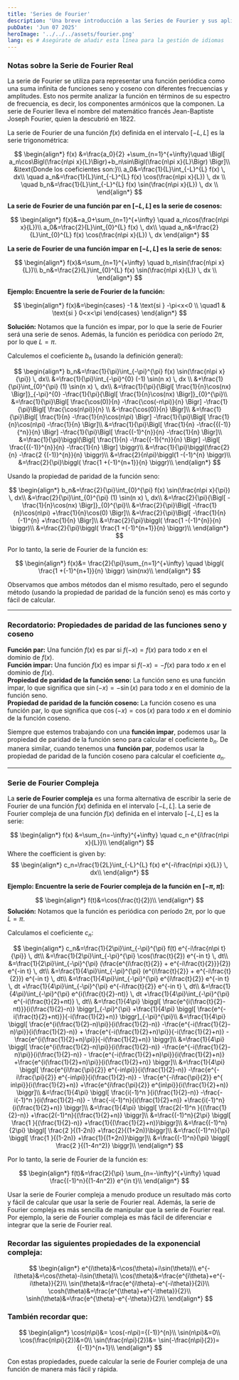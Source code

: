 ```yaml
---
title: 'Series de Fourier'
description: 'Una breve introducción a las Series de Fourier y sus aplicaciones en el procesamiento de señales.'
pubDate: 'Jun 07 2025'
heroImage: '../../../assets/fourier.png'
lang: es # Asegúrate de añadir esta línea para la gestión de idiomas
---
```


### Notas sobre la Serie de Fourier Real

La serie de Fourier se utiliza para representar una función periódica como una suma infinita de funciones seno y coseno con diferentes frecuencias y amplitudes. Esto nos permite analizar la función en términos de su espectro de frecuencia, es decir, los componentes armónicos que la componen. La serie de Fourier lleva el nombre del matemático francés Jean-Baptiste Joseph Fourier, quien la descubrió en 1822.

La serie de Fourier de una función $f(x)$ definida en el intervalo $[-L, L]$ es la serie trigonométrica:

$$
\begin{align*}
f(x) &=\frac{a_0}{2} +\sum_{n=1}^{+\infty}\quad \Bigl[ a_n\cos\Bigl(\frac{n\pi x}{L}\Bigr)+b_n\sin\Bigl(\frac{n\pi x}{L}\Bigr) \Bigr]\\
&\text{Donde los coeficientes son:}\\
a_0&=\frac{1}{L}\int_{-L}^{L} f(x) \, dx\\ \quad a_n&=\frac{1}{L}\int_{-L}^{L} f(x) \cos(\frac{n\pi x}{L}) \, dx
\\ \quad b_n&=\frac{1}{L}\int_{-L}^{L} f(x) \sin(\frac{n\pi x}{L}) \, dx \\
\end{align*}
$$

**La serie de Fourier de una función par en $[-L, L]$ es la serie de cosenos:**

$$
\begin{align*}
f(x)&=a_0+\sum_{n=1}^{+\infty} \quad a_n\cos(\frac{n\pi x}{L})\\
a_0&=\frac{2}{L}\int_{0}^{L} f(x) \, dx\\ \quad a_n&=\frac{2}{L}\int_{0}^{L} f(x) \cos(\frac{n\pi x}{L}) \, dx
\end{align*}
$$

**La serie de Fourier de una función impar en $[-L, L]$ es la serie de senos:**


$$
\begin{align*}
f(x)&=\sum_{n=1}^{+\infty} \quad b_n\sin(\frac{n\pi x}{L})\\
b_n&=\frac{2}{L}\int_{0}^{L} f(x) \sin(\frac{n\pi x}{L}) \, dx \\
\end{align*}
$$

**Ejemplo: Encuentre la serie de Fourier de la función:**


$$
\begin{align*}
f(x)&=\begin{cases} -1 & \text{si } -\pi<x<0 \\ \quad1 & \text{si } 0<x<\pi \end{cases}
\end{align*}
$$

**Solución:** Notamos que la función es impar, por lo que la serie de Fourier será una serie de senos. Además, la función es periódica con período $2\pi$, por lo que $L=\pi$.

Calculemos el coeficiente $b_n$ (usando la definición general):

$$
\begin{align*}
b_n&=\frac{1}{\pi}\int_{-\pi}^{\pi} f(x) \sin(\frac{n\pi x}{\pi}) \, dx\\
&=\frac{1}{\pi}\int_{-\pi}^{0} (-1) \sin(n x) \, dx \\
&+\frac{1}{\pi}\int_{0}^{\pi} (1) \sin(n x) \, dx\\
&=\frac{1}{\pi}{\Bigl[ \frac{1}{n}\cos(nx) \Bigr]}_{-\pi}^{0} -\frac{1}{\pi}{\Bigl[ \frac{1}{n}\cos(nx) \Bigr]}_{0}^{\pi}\\
&=\frac{1}{\pi}\Bigl[ \frac{\cos(0)}{n} -\frac{\cos(-n\pi)}{n} \Bigr] -\frac{1}{\pi}\Bigl[ \frac{\cos(n\pi)}{n} \\
&-\frac{\cos(0)}{n} \Bigr]\\
&=\frac{1}{\pi}\Bigl[ \frac{1}{n} -\frac{1}{n}\cos(n\pi) \Bigr] -\frac{1}{\pi}\Bigl[ \frac{1}{n}\cos(n\pi) -\frac{1}{n} \Bigr]\\
&=\frac{1}{\pi}\Bigl[ \frac{1}{n} -\frac{{(-1)}{^n}}{n} \Bigr] -\frac{1}{\pi}\Bigl[ \frac{(-1)^{n}}{n} -\frac{1}{n} \Bigr]\\
&=\frac{1}{\pi}\biggl(\Bigl[ \frac{1}{n} -\frac{(-1){^n}}{n} \Bigr] -\Bigl[ \frac{{(-1)}^{n}}{n} -\frac{1}{n} \Bigr] \biggr)\\
&=\frac{1}{\pi}\biggl(\frac{2}{n} -\frac{2 {(-1)}^{n}}{n} \biggr)\\
&=\frac{2}{n\pi}\biggl(1 -(-1)^{n} \biggr)\\
&=\frac{2}{\pi}\biggl( \frac{1 +(-1)^{n+1}}{n} \biggr)\\
\end{align*}
$$

Usando la propiedad de paridad de la función seno:

$$
\begin{align*}
b_n&=\frac{2}{\pi}\int_{0}^{\pi} f(x) \sin(\frac{n\pi x}{\pi}) \, dx\\
&=\frac{2}{\pi}\int_{0}^{\pi} (1) \sin(n x) \, dx\\
&=\frac{2}{\pi}{\Bigl[ -\frac{1}{n}\cos(nx) \Bigr]}_{0}^{\pi}\\
&=\frac{2}{\pi}\Bigl[ -\frac{1}{n}\cos(n\pi) +\frac{1}{n}\cos(0) \Bigr]\\
&=\frac{2}{\pi}\Bigl[ -\frac{1}{n}(-1)^{n} +\frac{1}{n} \Bigr]\\
&=\frac{2}{\pi}\biggl( \frac{1 -(-1)^{n}}{n} \biggr)\\
&=\frac{2}{\pi}\biggl( \frac{1 +(-1)^{n+1}}{n} \biggr)\\
\end{align*}
$$

Por lo tanto, la serie de Fourier de la función es:

$$
\begin{align*}
f(x)&= \frac{2}{\pi}\sum_{n=1}^{+\infty} \quad \biggl( \frac{1 +(-1)^{n+1}}{n} \biggr) \sin(nx)\\
\end{align*}
$$

Observamos que ambos métodos dan el mismo resultado, pero el segundo método (usando la propiedad de paridad de la función seno) es más corto y fácil de calcular.

---

### Recordatorio: Propiedades de paridad de las funciones seno y coseno
**Función par:** Una función $f(x)$ es par si $f(-x)=f(x)$ para todo $x$ en el dominio de $f(x)$.<br>
**Función impar:** Una función $f(x)$ es impar si $f(-x)=-f(x)$ para todo $x$ en el dominio de $f(x)$.<br>
**Propiedad de paridad de la función seno:** La función seno es una función impar, lo que significa que $\sin(-x)=-\sin(x)$ para todo $x$ en el dominio de la función seno.<br>
**Propiedad de paridad de la función coseno:** La función coseno es una función par, lo que significa que $\cos(-x)=\cos(x)$ para todo $x$ en el dominio de la función coseno.<br>

Siempre que estemos trabajando con una **función impar**, podemos usar la propiedad de paridad de la función seno para calcular el coeficiente $b_n$. De manera similar, cuando tenemos una **función par**, podemos usar la propiedad de paridad de la función coseno para calcular el coeficiente $a_n$.

---
### Serie de Fourier Compleja
La **serie de Fourier compleja** es una forma alternativa de escribir la serie de Fourier de una función $f(x)$ definida en el intervalo $[-L,L]$. La serie de Fourier compleja de una función $f(x)$ definida en el intervalo $[-L,L]$ es la serie:

$$
\begin{align*}
f(x) &=\sum_{n=-\infty}^{+\infty} \quad c_n e^{i\frac{n\pi x}{L}}\\
\end{align*}
$$
Where the coefficient is given by:
$$
\begin{align*}
c_n=\frac{1}{2L}\int_{-L}^{L} f(x) e^{-i\frac{n\pi x}{L}} \, dx\\
\end{align*}
$$

**Ejemplo: Encuentre la serie de Fourier compleja de la función en $[-\pi, \pi]$:**

$$
\begin{align*}
f(t)&=\cos(\frac{t}{2})\\
\end{align*}
$$
**Solución:**
Notamos que la función es periódica con período $2\pi$, por lo que $L=\pi$. <br>

Calculamos el coeficiente $c_n$:

$$
\begin{align*}
c_n&=\frac{1}{2\pi}\int_{-\pi}^{\pi} f(t) e^{-i\frac{n\pi t}{\pi}} \, dt\\
&=\frac{1}{2\pi}\int_{-\pi}^{\pi} \cos(\frac{t}{2}) e^{-in t} \, dt\\
&=\frac{1}{2\pi}\int_{-\pi}^{\pi} (\frac{e^{i\frac{t}{2}} + e^{-i\frac{t}{2}}}{2}) e^{-in t} \, dt\\
&=\frac{1}{4\pi}\int_{-\pi}^{\pi} (e^{i\frac{t}{2}} + e^{-i\frac{t}{2}}) e^{-in t} \, dt\\
&=\frac{1}{4\pi}\int_{-\pi}^{\pi} e^{i\frac{t}{2}} e^{-in t} \, dt +\frac{1}{4\pi}\int_{-\pi}^{\pi} e^{-i\frac{t}{2}} e^{-in t} \, dt\\
&=\frac{1}{4\pi}\int_{-\pi}^{\pi} e^{i(\frac{t}{2}-nt)} \, dt +\frac{1}{4\pi}\int_{-\pi}^{\pi} e^{-i(\frac{t}{2}+nt)} \, dt\\
&=\frac{1}{4\pi} \biggl[ \frac{e^{i(\frac{t}{2}-nt)}}{i(\frac{1}{2}-n)} \biggr]_{-\pi}^{\pi} +\frac{1}{4\pi} \biggl[ \frac{e^{-i(\frac{t}{2}+nt)}}{-i(\frac{1}{2}+n)} \biggr]_{-\pi}^{\pi}\\
&=\frac{1}{4\pi} \biggl[ \frac{e^{i(\frac{1}{2}-n)\pi}}{i(\frac{1}{2}-n)} -\frac{e^{-i(\frac{1}{2}-n)\pi}}{i(\frac{1}{2}-n)} + \frac{e^{-i(\frac{1}{2}+n)\pi}}{-i(\frac{1}{2}+n)} -\frac{e^{i(\frac{1}{2}+n)\pi}}{-i(\frac{1}{2}+n)} \biggr]\\
&=\frac{1}{4\pi} \biggl[ \frac{e^{i(\frac{1}{2}-n)\pi}}{i(\frac{1}{2}-n)} -\frac{e^{-i(\frac{1}{2}-n)\pi}}{i(\frac{1}{2}-n)} - \frac{e^{-i(\frac{1}{2}+n)\pi}}{i(\frac{1}{2}+n)} +\frac{e^{i(\frac{1}{2}+n)\pi}}{i(\frac{1}{2}+n)} \biggr]\\
&=\frac{1}{4\pi} \biggl[ \frac{e^{i\frac{\pi}{2}} e^{-in\pi}}{i(\frac{1}{2}-n)} -\frac{e^{-i\frac{\pi}{2}} e^{-in\pi}}{i(\frac{1}{2}-n)} - \frac{e^{-i\frac{\pi}{2}} e^{ in\pi}}{i(\frac{1}{2}+n)} +\frac{e^{i\frac{\pi}{2}} e^{in\pi}}{i(\frac{1}{2}+n)} \biggr]\\
&=\frac{1}{4\pi} \biggl[ \frac{i(-1)^n }{i(\frac{1}{2}-n)} -\frac{-i(-1)^n }{i(\frac{1}{2}-n)} - \frac{-i(-1)^n}{i(\frac{1}{2}+n)} +\frac{i(-1)^n}{i(\frac{1}{2}+n)} \biggr]\\
&=\frac{1}{4\pi} \biggl[ \frac{2(-1)^n }{(\frac{1}{2}-n)} +\frac{2(-1)^n}{(\frac{1}{2}+n)} \biggr]\\
&=\frac{(-1)^n}{2\pi} \biggl[ \frac{1 }{(\frac{1}{2}-n)} +\frac{1}{(\frac{1}{2}+n)}\biggr]\\
&=\frac{(-1)^n}{2\pi} \biggl[ \frac{2 }{(1-2n)} +\frac{2}{(1+2n)}\biggr]\\
&=\frac{(-1)^n}{\pi} \biggl[ \frac{1 }{(1-2n)} +\frac{1}{(1+2n)}\biggr]\\
&=\frac{(-1)^n}{\pi} \biggl[ \frac{2 }{(1-4n^2)} \biggr]\\
\end{align*}
$$

Por lo tanto, la serie de Fourier de la función es:

$$
\begin{align*}
f(t)&=\frac{2}{\pi} \sum_{n=-\infty}^{+\infty} \quad \frac{(-1)^n}{(1-4n^2)} e^{in t}\\
\end{align*}
$$

Usar la serie de Fourier compleja a menudo produce un resultado más corto y fácil de calcular que usar la serie de Fourier real. Además, la serie de Fourier compleja es más sencilla de manipular que la serie de Fourier real. Por ejemplo, la serie de Fourier compleja es más fácil de diferenciar e integrar que la serie de Fourier real.

### Recordar las siguientes propiedades de la exponencial compleja:
$$
\begin{align*}
e^{i\theta}&=\cos(\theta)+i\sin(\theta)\\
e^{-i\theta}&=\cos(\theta)-i\sin(\theta)\\
\cos(\theta)&=\frac{e^{i\theta}+e^{-i\theta}}{2}\\
\sin(\theta)&=\frac{e^{i\theta}-e^{-i\theta}}{2i}\\
\cosh(\theta)&=\frac{e^{\theta}+e^{-\theta}}{2}\\
\sinh(\theta)&=\frac{e^{\theta}-e^{-\theta}}{2}\\
\end{align*}
$$

### También recordar que:
$$
\begin{align*}
\cos(n\pi)&= \cos(-n\pi)={(-1)}^{n}\\
\sin(n\pi)&=0\\
\cos(\frac{n\pi}{2})&=0\\
\sin(\frac{n\pi}{2})&= \sin(-\frac{n\pi}{2})={(-1)}^{n+1}\\
\end{align*}
$$

Con estas propiedades, puede calcular la serie de Fourier compleja de una función de manera más fácil y rápida.